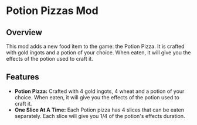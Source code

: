 # Potion Pizzas Mod

## Overview
This mod adds a new food item to the game: the Potion Pizza. It is crafted with gold ingots and a potion of your choice. When eaten, it will give you the effects of the potion used to craft it. 

## Features

- **Potion Pizza:** Crafted with 4 gold ingots, 4 wheat and a potion of your choice. When eaten, it will give you the effects of the potion used to craft it.
- **One Slice At A Time:** Each Potion pizza has 4 slices that can be eaten separately. Each slice will give you 1/4 of the potion's effects duration.